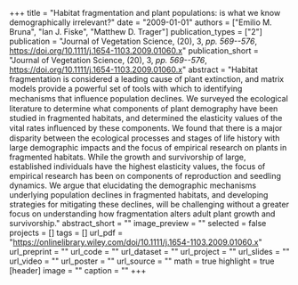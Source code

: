 +++
title = "Habitat fragmentation and plant populations: is what we know demographically irrelevant?"
date = "2009-01-01"
authors = ["Emilio M. Bruna", "Ian J. Fiske", "Matthew D. Trager"]
publication_types = ["2"]
publication = "Journal of Vegetation Science, (20), 3, _pp. 569--576_, https://doi.org/10.1111/j.1654-1103.2009.01060.x"
publication_short = "Journal of Vegetation Science, (20), 3, _pp. 569--576_, https://doi.org/10.1111/j.1654-1103.2009.01060.x"
abstract = "Habitat fragmentation is considered a leading cause of plant extinction, and matrix models provide a powerful set of tools with which to identifying mechanisms that inﬂuence population declines. We surveyed the ecological literature to determine what components of plant demography have been studied in fragmented habitats, and determined the elasticity values of the vital rates inﬂuenced by these components. We found that there is a major disparity between the ecological processes and stages of life history with large demographic impacts and the focus of empirical research on plants in fragmented habitats. While the growth and survivorship of large, established individuals have the highest elasticity values, the focus of empirical research has been on components of reproduction and seedling dynamics. We argue that elucidating the demographic mechanisms underlying population declines in fragmented habitats, and developing strategies for mitigating these declines, will be challenging without a greater focus on understanding how fragmentation alters adult plant growth and survivorship."
abstract_short = ""
image_preview = ""
selected = false
projects = []
tags = []
url_pdf = "https://onlinelibrary.wiley.com/doi/10.1111/j.1654-1103.2009.01060.x"
url_preprint = ""
url_code = ""
url_dataset = ""
url_project = ""
url_slides = ""
url_video = ""
url_poster = ""
url_source = ""
math = true
highlight = true
[header]
image = ""
caption = ""
+++
